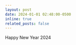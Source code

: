```yaml
---
layout: post
date: 2024-01-01 02:48:00-0500
inline: true
related_posts: false
---
```


Happy New Year 2024
